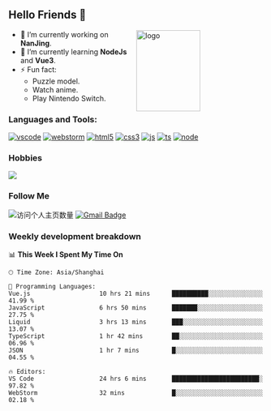 ## Hello Friends 👋

<img src="https://github-readme-stats.vercel.app/api?username=Eugeniocode&show_icons=true&theme=vue" alt="logo" height="160" align="right" width="50%" />

- 🔭 I’m currently working on **NanJing**.
- 🌱 I’m currently learning **NodeJs** and **Vue3**.
- ⚡ Fun fact: 
  - Puzzle model.
  - Watch anime.
  - Play Nintendo Switch.



### Languages and Tools:

[![vscode](https://img.shields.io/badge/Visual%20Studio%20Code-blue?style=flat-square&logo=visualstudiocode&logoColor=ffffff)]()
[![webstorm](https://img.shields.io/badge/webstorm-528DD7?style=flat-square&logo=webstorm&logoColor=#ffffff)]()
[![html5](https://img.shields.io/badge/-HTML5-F16528?style=flat-square&logo=html5&logoColor=ffffff)]()
[![css3](https://img.shields.io/badge/-CSS3-3699D5?style=flat-square&logo=css3&logoColor=ffffff)]()
[![js](https://img.shields.io/badge/-Javascript-F0DA50?style=flat-square&logo=javascript&logoColor=ffffff)]()
[![ts](https://img.shields.io/badge/-Typescript-083061?style=flat-square&logo=typescript&logoColor=ffffff)]()
[![node](https://img.shields.io/badge/-Node.js-80BD00?style=flat-square&logo=nodedotjs&logoColor=ffffff)]()


### Hobbies

![](https://img.shields.io/badge/-Nintendo%20Switch-e60012?style=flat-square&logo=nintendo%20switch&logoColor=ffffff)

### Follow Me
![访问个人主页数量](https://komarev.com/ghpvc/?username=Eugeniocode&color=blue)
[![Gmail Badge](https://img.shields.io/badge/mail-eugeniocode@yeah.net-blue?style=flat&logo=Gmail&logoColor=white&link=mailto:eugeniocode@yeah.net)](mailto:eugeniocode@yeah.net)


### Weekly development breakdown
<!--START_SECTION:waka-->
📊 **This Week I Spent My Time On** 

```text
🕑︎ Time Zone: Asia/Shanghai

💬 Programming Languages: 
Vue.js                   10 hrs 21 mins      ██████████░░░░░░░░░░░░░░░   41.99 % 
JavaScript               6 hrs 50 mins       ███████░░░░░░░░░░░░░░░░░░   27.75 % 
Liquid                   3 hrs 13 mins       ███░░░░░░░░░░░░░░░░░░░░░░   13.07 % 
TypeScript               1 hr 42 mins        ██░░░░░░░░░░░░░░░░░░░░░░░   06.96 % 
JSON                     1 hr 7 mins         █░░░░░░░░░░░░░░░░░░░░░░░░   04.55 % 

🔥 Editors: 
VS Code                  24 hrs 6 mins       ████████████████████████░   97.82 % 
WebStorm                 32 mins             █░░░░░░░░░░░░░░░░░░░░░░░░   02.18 % 
```


<!--END_SECTION:waka-->

